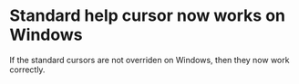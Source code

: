 # Standard help cursor now works on Windows

If the standard cursors are not overriden on Windows, then they now work correctly.
